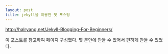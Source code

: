 ```yaml
---
layout: post
title: jekyll을 이용한 첫 포스팅
---
```


http://halryang.net/Jekyll-Blogging-For-Beginners/

이 포스트를 참고하여 페이지 구성했다. 몇 분만에 만들 수 있어서 편하게 만들 수 있었다.
